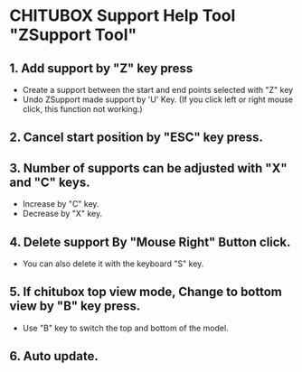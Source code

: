 # CHITUBOX Support Help Tool "ZSupport Tool"

## 1. Add support by "Z" key press
- Create a support between the start and end points selected with "Z" key
- Undo ZSupport made support by 'U' Key. (If you click left or right mouse click, this function not working.)

## 2. Cancel start position by "ESC" key press.

## 3. Number of supports can be adjusted with "X" and "C" keys.
- Increase by "C" key.
- Decrease by "X" key.

## 4. Delete support By "Mouse Right" Button click.
- You can also delete it with the keyboard "S" key.

## 5. If chitubox top view mode, Change to bottom view by "B" key press.
- Use "B" key to switch the top and bottom of the model.

## 6. Auto update.
